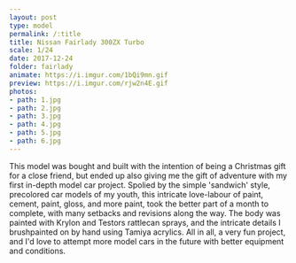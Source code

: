 ```yaml
---
layout: post
type: model
permalink: /:title
title: Nissan Fairlady 300ZX Turbo
scale: 1/24
date: 2017-12-24
folder: fairlady
animate: https://i.imgur.com/1bQi9mn.gif
preview: https://i.imgur.com/rjw2n4E.gif
photos:
- path: 1.jpg
- path: 2.jpg
- path: 3.jpg
- path: 4.jpg
- path: 5.jpg
- path: 6.jpg											
---
```


This model was bought and built with the intention of being a Christmas gift for a close friend, but ended up also giving me the gift of adventure with my first in-depth model car project. Spolied by the simple 'sandwich' style, precolored car models of my youth, this intricate love-labour of paint, cement, paint, gloss, and more paint, took the better part of a month to complete, with many setbacks and revisions along the way. The body was painted with Krylon and Testors rattlecan sprays, and the intricate details I brushpainted on by hand using Tamiya acrylics. All in all, a very fun project, and I'd love to attempt more model cars in the future with better equipment and conditions.